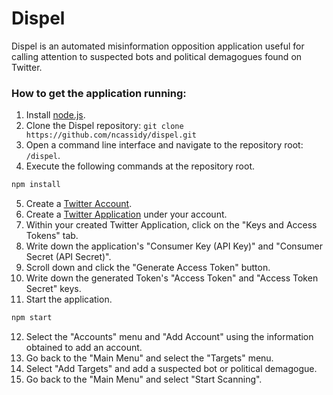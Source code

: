 
# Dispel
Dispel is an automated misinformation opposition application useful for calling attention to suspected bots and political demagogues found on Twitter.

### How to get the application running:
1. Install [node.js](https://nodejs.org/en/download/).
2. Clone the Dispel repository: `git clone https://github.com/ncassidy/dispel.git`
3. Open a command line interface and navigate to the repository root: `/dispel`.
4. Execute the following commands at the repository root.
```bash
npm install
```
5. Create a [Twitter Account](https://twitter.com/signup).
6. Create a [Twitter Application](https://apps.twitter.com/) under your account.
7. Within your created Twitter Application, click on the "Keys and Access Tokens" tab.
8. Write down the application's "Consumer Key (API Key)" and "Consumer Secret (API Secret)".
9. Scroll down and click the "Generate Access Token" button.
10. Write down the generated Token's "Access Token" and "Access Token Secret" keys.
11. Start the application.
```bash
npm start
```
12. Select the "Accounts" menu and "Add Account" using the information obtained to add an account.
13. Go back to the "Main Menu" and select the "Targets" menu.
14. Select "Add Targets" and add a suspected bot or political demagogue.
15. Go back to the "Main Menu" and select "Start Scanning".
